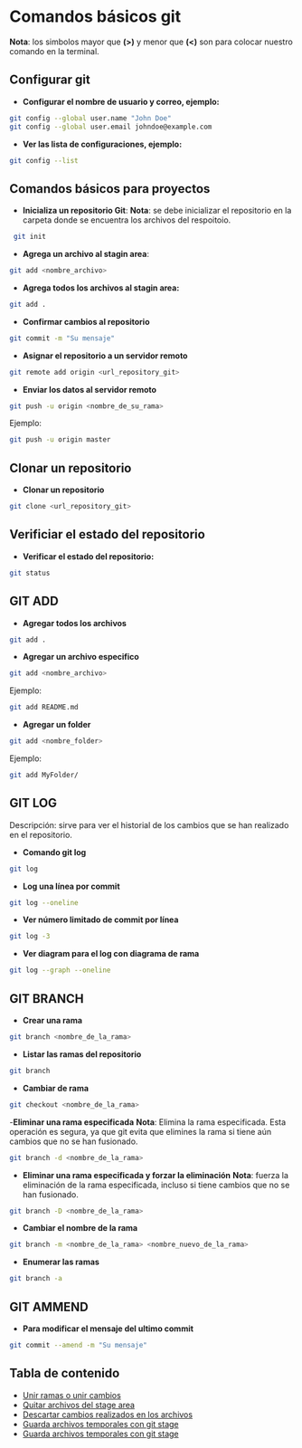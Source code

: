 # Comandos básicos git

**Nota**: los simbolos mayor que **(>)** y menor que **(<)** son para colocar nuestro comando en la terminal.
## **Configurar git**
- **Configurar el nombre de usuario y correo, ejemplo:**
```bash
git config --global user.name "John Doe"
git config --global user.email johndoe@example.com
```

- **Ver las lista de configuraciones, ejemplo:**

```bash
git config --list
```

##  Comandos básicos para proyectos
- **Inicializa un repositorio Git**:
**Nota**: se debe inicializar el repositorio en la carpeta donde se encuentra los archivos del respoitoio.
```bash
 git init
```
- **Agrega un archivo al stagin area**:
```bash
git add <nombre_archivo>
```

- **Agrega todos los archivos al stagin area:**
```bash
git add .
```

- **Confirmar cambios al repositorio**
```bash
git commit -m "Su mensaje"
```

- **Asignar el repositorio a un servidor remoto**
```bash
git remote add origin <url_repository_git>
```

- **Enviar los datos al servidor remoto**
```bash
git push -u origin <nombre_de_su_rama>
```

Ejemplo:
```bash
git push -u origin master
```

## Clonar un repositorio
- **Clonar un repositorio**
```bash
git clone <url_repository_git>
```
## Verificiar el estado del repositorio
- **Verificar el estado del repositorio:**
```bash
git status
```

## **GIT ADD**
- **Agregar todos los archivos**
```bash
git add .
```

- **Agregar un archivo especifico**
```bash
git add <nombre_archivo>
```
Ejemplo: 
```bash
git add README.md
```

- **Agregar un folder**
```bash
git add <nombre_folder>
```
Ejemplo:
```bash
git add MyFolder/
```

## **GIT LOG**
Descripción: sirve para ver el historial de los cambios que se han realizado en el repositorio.
- **Comando git log**
```bash
git log
```

- **Log una línea por commit**
```bash	
git log --oneline
```

- **Ver número limitado de commit por línea**
```bash
git log -3
```

- **Ver diagram para el log con diagrama de rama**
```bash
git log --graph --oneline
```
## **GIT BRANCH**
- **Crear una rama**
```bash
git branch <nombre_de_la_rama>
```
- **Listar las ramas del repositorio**
```bash
git branch
```

- **Cambiar de rama**
```bash
git checkout <nombre_de_la_rama>
```

-**Eliminar una rama especificada**
**Nota**: Elimina la rama especificada. Esta operación es segura, ya que git evita que elimines la rama si tiene aún cambios que no se han fusionado.
```bash
git branch -d <nombre_de_la_rama>
```

- **Eliminar una rama especificada y forzar la eliminación**
**Nota**: fuerza la eliminación de la rama especificada, incluso si tiene cambios que no se han fusionado.
```bash
git branch -D <nombre_de_la_rama>
```

- **Cambiar el nombre de la rama**
```bash
git branch -m <nombre_de_la_rama> <nombre_nuevo_de_la_rama>
```

- **Enumerar las ramas**
```bash
git branch -a
```

## GIT AMMEND
- **Para modificar el mensaje del ultimo commit**
```bash
git commit --amend -m "Su mensaje"
```

## Tabla de contenido
- [Unir ramas o unir cambios](./docs/UnirCambios.md)
- [Quitar archivos del stage area](./docs/QuitarArchivoStageArea.md)
- [Descartar cambios realizados en los archivos](./docs/DescartarCambios.md)
- [Guarda archivos temporales con git stage](./docs/StashGuardarCambiosTemporales.md)
- [Guarda archivos temporales con git stage](./docs/RepositoriosRemotos.md)





